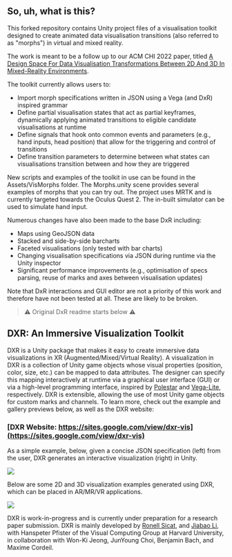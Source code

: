 ## So, uh, what is this?
This forked repository contains Unity project files of a visualisation toolkit designed to create animated data visualisation transitions (also referred to as "morphs") in virtual and mixed reality.

The work is meant to be a follow up to our ACM CHI 2022 paper, titled [A Design Space For Data Visualisation Transformations Between 2D And 3D In Mixed-Reality Environments](https://dl.acm.org/doi/abs/10.1145/3491102.3501859).

The toolkit currently allows users to:
- Import morph specifications written in JSON using a Vega (and DxR) inspired grammar
- Define partial visualisation states that act as partial keyframes, dynamically applying animated transitions to eligible candidate visualisations at runtime
- Define signals that hook onto common events and parameters (e.g., hand inputs, head position) that allow for the triggering and control of transitions
- Define transition parameters to determine between what states can visualisations transition between and how they are triggered

New scripts and examples of the toolkit in use can be found in the Assets/VisMorphs folder. The Morphs.unity scene provides several examples of morphs that you can try out. The project uses MRTK and is currently targeted towards the Oculus Quest 2. The in-built simulator can be used to simulate hand input.

Numerous changes have also been made to the base DxR including:
- Maps using GeoJSON data
- Stacked and side-by-side barcharts
- Faceted visualisations (only tested with bar charts)
- Changing visualisation specifications via JSON during runtime via the Unity inspector
- Significant performance improvements (e.g., optimisation of specs parsing, reuse of marks and axes between visualisation updates)

Note that DxR interactions and GUI editor are not a priority of this work and therefore have not been tested at all. These are likely to be broken.

> ⚠️ Original DxR readme starts below ⚠️


## DXR: An Immersive Visualization Toolkit
DXR is a Unity package that makes it easy to create immersive data visualizations in XR (Augmented/Mixed/Virtual Reality). A visualization in DXR is a collection of Unity game objects whose visual properties (position, color, size, etc.) can be mapped to data attributes. The designer can specify this mapping interactively at runtime via a graphical user interface (GUI) or via a high-level programming interface, inspired by [Polestar](http://vega.github.io/polestar/) and [Vega-Lite](http://vega.github.io/vega-lite/), respectively. DXR is extensible, allowing the use of most Unity game objects for custom marks and channels. To learn more, check out the example and gallery previews below, as well as the DXR website:

### [DXR Website: https://sites.google.com/view/dxr-vis](https://sites.google.com/view/dxr-vis)

As a simple example, below, given a concise JSON specification (left) from the user, DXR generates an interactive visualization (right) in Unity.

<img src="docs/assets/img/example_template3D.png">

Below are some 2D and 3D visualization examples generated using DXR, which can be placed in AR/MR/VR applications.

<img src="docs/assets/img/gallery_overview.png">

DXR is work-in-progress and is currently under preparation for a research paper submission.  DXR is mainly developed by [Ronell Sicat](www.ronellsicat.com), and [Jiabao Li](https://www.jiabaoli.org/), with Hanspeter Pfister of the Visual Computing Group at Harvard University, in collaboration with Won-Ki Jeong, JunYoung Choi, Benjamin Bach, and Maxime Cordeil.
